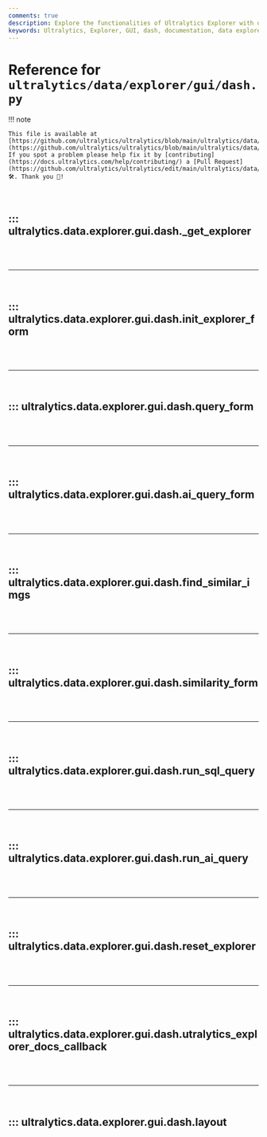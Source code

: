 ```yaml
---
comments: true
description: Explore the functionalities of Ultralytics Explorer with our comprehensive GUI dash documentation.
keywords: Ultralytics, Explorer, GUI, dash, documentation, data explorer, AI query, SQL query, image similarity
---
```


# Reference for `ultralytics/data/explorer/gui/dash.py`

!!! note

    This file is available at [https://github.com/ultralytics/ultralytics/blob/main/ultralytics/data/explorer/gui/dash.py](https://github.com/ultralytics/ultralytics/blob/main/ultralytics/data/explorer/gui/dash.py). If you spot a problem please help fix it by [contributing](https://docs.ultralytics.com/help/contributing/) a [Pull Request](https://github.com/ultralytics/ultralytics/edit/main/ultralytics/data/explorer/gui/dash.py) 🛠️. Thank you 🙏!

<br>

## ::: ultralytics.data.explorer.gui.dash._get_explorer

<br><br><hr><br>

## ::: ultralytics.data.explorer.gui.dash.init_explorer_form

<br><br><hr><br>

## ::: ultralytics.data.explorer.gui.dash.query_form

<br><br><hr><br>

## ::: ultralytics.data.explorer.gui.dash.ai_query_form

<br><br><hr><br>

## ::: ultralytics.data.explorer.gui.dash.find_similar_imgs

<br><br><hr><br>

## ::: ultralytics.data.explorer.gui.dash.similarity_form

<br><br><hr><br>

## ::: ultralytics.data.explorer.gui.dash.run_sql_query

<br><br><hr><br>

## ::: ultralytics.data.explorer.gui.dash.run_ai_query

<br><br><hr><br>

## ::: ultralytics.data.explorer.gui.dash.reset_explorer

<br><br><hr><br>

## ::: ultralytics.data.explorer.gui.dash.utralytics_explorer_docs_callback

<br><br><hr><br>

## ::: ultralytics.data.explorer.gui.dash.layout

<br><br>
